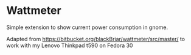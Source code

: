 # Wattmeter 
Simple extension to show current power consumption in gnome.

Adapted from https://bitbucket.org/blackBriar/wattmeter/src/master/ to work with my Lenovo Thinkpad t590 on Fedora 30
